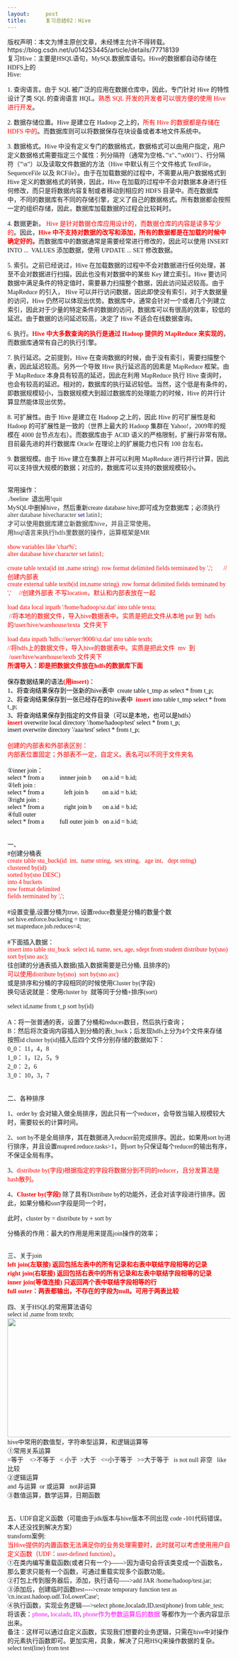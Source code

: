 ```yaml
---
layout:     post
title:      复习总结02：Hive
---
```

<div id="article_content" class="article_content clearfix csdn-tracking-statistics" data-pid="blog" data-mod="popu_307" data-dsm="post">
								<div class="article-copyright">
					版权声明：本文为博主原创文章，未经博主允许不得转载。					https://blog.csdn.net/u014253445/article/details/77718139				</div>
								            <link rel="stylesheet" href="https://csdnimg.cn/release/phoenix/template/css/ck_htmledit_views-f76675cdea.css">
						<div class="htmledit_views" id="content_views">
                
<div><span style="font-family:'Microsoft YaHei';font-size:14px;">复习Hive：主要是HSQL语句，MySQL数据库语句。Hive的数据都自动存储在HDFS上的</span></div>
<div><span style="font-family:'Microsoft YaHei';font-size:14px;">Hive:</span></div>
<div>
<p><span style="font-family:'Microsoft YaHei';font-size:14px;"><span>1.</span><span> </span><span>查询语言。由于</span><span> SQL 被广泛的应用在数据仓库中，因此，专门针对 Hive 的特性设计了类 SQL 的查询语言 HQL。</span><span style="color:rgb(255,0,0);">熟悉 SQL 开发的开发者可以很方便的使用 Hive 进行开发</span><span>。</span></span></p>
<p><span style="font-family:'Microsoft YaHei';font-size:14px;"><span>2.</span><span> </span><span>数据存储位置。</span><span>Hive 是建立在 Hadoop 之上的，</span><span style="color:rgb(255,0,0);">所有 Hive 的数据都是存储在 HDFS 中的</span><span>。而数据库则可以将数据保存在块设备或者本地文件系统中。</span></span></p>
<p><span style="font-family:'Microsoft YaHei';font-size:14px;"><span>3.</span><span> </span><span>数据格式。</span><span>Hive 中没有定义专门的数据格式，数据格式可以由用户指定，用户定义数据格式需要指定三个属性：列分隔符（通常为空格、”\t”、”\x001″）、行分隔符（”\n”）以及读取文件数据的方法（Hive 中默认有三个文件格式 TextFile，SequenceFile 以及 RCFile）。由于在加载数据的过程中，不需要从用户数据格式到
 Hive 定义的数据格式的转换，因此，Hive 在加载的过程中不会对数据本身进行任何修改，而只是将数据内容复制或者移动到相应的 HDFS 目录中。而在数据库中，不同的数据库有不同的存储引擎，定义了自己的数据格式。所有数据都会按照一定的组织存储，因此，数据库加载数据的过程会比较耗时。</span></span></p>
<p><span style="font-family:'Microsoft YaHei';font-size:14px;"><span>4.</span><span> </span><span>数据更新。</span><span style="color:rgb(255,0,0);"> Hive 是针对数据仓库应用设计的，而数据仓库的内容是<span>读多写少</span>的</span><span>。因此，</span><span style="color:rgb(255,0,0);"><strong><span>Hive
 中不支持对数据的改写和添加，所有的数据都是在加载的时候中确定好的。</span></strong></span><span>而数据库中的数据通常是需要经常进行修改的，因此可以使用 INSERT INTO ...  VALUES 添加数据，使用 UPDATE ... SET 修改数据。</span></span></p>
<p><span style="font-family:'Microsoft YaHei';font-size:14px;"><span>5.</span><span> </span><span>索引。之前已经说过，</span><span>Hive 在加载数据的过程中不会对数据进行任何处理，甚至不会对数据进行扫描，因此也没有对数据中的某些 Key 建立索引。Hive 要访问数据中满足条件的特定值时，需要暴力扫描整个数据，因此访问延迟较高。由于 MapReduce 的引入， Hive 可以并行访问数据，因此即使没有索引，对于大数据量的访问，Hive
 仍然可以体现出优势。数据库中，通常会针对一个或者几个列建立索引，因此对于少量的特定条件的数据的访问，数据库可以有很高的效率，较低的延迟。由于数据的访问延迟较高，决定了 Hive 不适合在线数据查询。</span></span></p>
<p><span style="font-family:'Microsoft YaHei';font-size:14px;"><span>6.</span><span> </span><span>执行。</span><span style="color:rgb(255,0,0);"><strong><span>Hive 中大多数查询的执行是通过 Hadoop 提供的 MapReduce 来实现的</span></strong></span><span>，</span><span>而数据库通常有自己的执行引擎。</span></span></p>
<p><span style="font-family:'Microsoft YaHei';font-size:14px;"><span>7.</span><span> </span><span>执行延迟。之前提到，</span><span>Hive 在查询数据的时候，由于没有索引，需要扫描整个表，因此延迟较高。另外一个导致 Hive 执行延迟高的因素是 MapReduce 框架。由于 MapReduce 本身具有较高的延迟，因此在利用 MapReduce 执行 Hive 查询时，也会有较高的延迟。相对的，数据库的执行延迟较低。当然，这个低是有条件的，即数据规模较小，当数据规模大到超过数据库的处理能力的时候，Hive
 的并行计算显然能体现出优势。</span></span></p>
<p><span style="font-family:'Microsoft YaHei';font-size:14px;"><span>8.</span><span> </span><span>可扩展性。由于</span><span> Hive 是建立在 Hadoop 之上的，因此 Hive 的可扩展性是和 Hadoop 的可扩展性是一致的（世界上最大的 Hadoop 集群在 Yahoo!，2009年的规模在 4000 台节点左右）。而数据库由于 ACID 语义的严格限制，扩展行非常有限。目前最先进的并行数据库
 Oracle 在理论上的扩展能力也只有 100 台左右。</span></span></p>
<p><span style="font-family:'Microsoft YaHei';font-size:14px;"><span>9.</span><span> </span><span>数据规模。由于</span><span> Hive 建立在集群上并可以利用 MapReduce 进行并行计算，因此可以支持很大规模的数据；对应的，数据库可以支持的数据规模较小。</span></span></p>
</div>
<div><span style="font-family:'Microsoft YaHei';font-size:14px;"><br></span></div>
<div><span style="font-family:'Microsoft YaHei';font-size:14px;">常用操作：</span></div>
<div><span style="font-family:'Microsoft YaHei';font-size:14px;">./beeline  退出用!quit</span></div>
<div><span style="font-family:'Microsoft YaHei';font-size:14px;">MySQL中删掉hive，然后重新create database hive;即可成为空数据库；必须执行<span style="color:rgb(51,51,51);"><span>alter database hive</span></span><span style="color:rgb(51,51,51);"><span>character</span></span><span style="color:rgb(51,51,51);"><span> </span></span><span style="color:rgb(0,0,136);"><span>set</span></span><span style="color:rgb(51,51,51);"><span> latin1;</span></span></span></div>
<div><span style="font-family:'Microsoft YaHei';font-size:14px;"><span style="color:rgb(51,51,51);"><span>才可以使用数据库建立新数据库</span></span><span style="color:rgb(51,51,51);">hive，并且正常使用。</span></span></div>
<div><span style="font-family:'Microsoft YaHei';font-size:14px;"><span style="color:rgb(51,51,51);">用hsql语言来执行hdfs里数据的操作，运算框架是MR</span><br></span></div>
<div><span style="color:rgb(51,51,51);"><span><span style="font-family:'Microsoft YaHei';font-size:14px;"><br></span></span></span></div>
<div><span style="color:rgb(51,51,51);"><span><span style="font-family:'Microsoft YaHei';font-size:14px;"><span style="color:rgb(56,56,56);"><span style="color:rgb(255,0,0);">show variables like 'char%';</span></span><br></span></span></span></div>
<div><span style="font-family:'Microsoft YaHei';font-size:14px;"><span style="color:rgb(51,51,51);"><span><span><span style="color:rgb(255,0,0);">alter database hive</span><span style="color:rgb(255,0,0);"> </span></span></span></span><span style="color:rgb(255,0,0);">character</span><span><span style="color:rgb(255,0,0);"> </span></span><span style="color:rgb(0,0,136);"><span style="color:rgb(255,0,0);">set</span></span><span><span style="color:rgb(255,0,0);"> </span></span><span style="color:rgb(255,0,0);">latin1;</span><br></span></div>
<div><span style="color:rgb(51,51,51);"><span><span style="color:rgb(255,0,0);"><span style="font-family:'Microsoft YaHei';font-size:14px;"><br></span></span></span></span></div>
<div><span style="font-family:'Microsoft YaHei';font-size:14px;"><span style="color:rgb(51,51,51);"><span><span style="color:rgb(255,0,0);">create table texta(id int ,name string)  </span></span></span><span style="color:rgb(255,0,0);">row format delimited fields
 terminated by ',';       //创建内部表</span></span></div>
<div><span style="font-family:'Microsoft YaHei';font-size:14px;"><span style="color:rgb(255,0,0);">create external table textb(id int,name string)  </span><span style="color:rgb(255,0,0);">row format delimited fields terminated by ','     //创建外部表 不写location，默认和内部表放在一起</span></span></div>
<div><span style="color:rgb(255,0,0);"><span style="font-family:'Microsoft YaHei';font-size:14px;"><br></span></span></div>
<div><span style="color:rgb(51,51,51);"><span><span style="color:rgb(255,0,0);"><span style="font-family:'Microsoft YaHei';font-size:14px;">load data local inpath '/home/hadoop/sz.dat' into table texta;    </span></span></span></span></div>
<div><span style="color:rgb(51,51,51);"><span><span style="color:rgb(255,0,0);"><span style="font-family:'Microsoft YaHei';font-size:14px;"> //将本地的数据文件，导入hive数据表中。实质是把此文件从本地 put 到  hdfs的/user/hive/warehouse/texta  文件夹下<br></span></span></span></span></div>
<div><span style="color:rgb(51,51,51);"><span><span style="color:rgb(255,0,0);"><span style="font-family:'Microsoft YaHei';font-size:14px;"><br></span></span></span></span></div>
<div><span style="color:rgb(51,51,51);"><span><span style="color:rgb(255,0,0);"><span style="font-family:'Microsoft YaHei';font-size:14px;">load data inpath 'hdfs://server:9000/sz.dat' into table textb;<br></span></span></span></span></div>
<div><span style="color:rgb(51,51,51);"><span><span style="color:rgb(255,0,0);"><span style="font-family:'Microsoft YaHei';font-size:14px;">//将hdfs上的数据文件，导入hive的数据表中。实质是把此文件  mv  到  /user/hive/warehouse/textb 文件夹下</span></span></span></span></div>
<div><span style="color:rgb(51,51,51);"><span><span style="color:rgb(255,0,0);"><strong><span style="font-family:'Microsoft YaHei';font-size:14px;">所谓导入：即是把数据文件放在hdfs的数据库下面</span></strong></span></span></span></div>
<div><span style="color:rgb(51,51,51);"><span><span style="color:rgb(255,0,0);"><span style="font-family:'Microsoft YaHei';font-size:14px;"><br></span></span></span></span></div>
<div><span style="color:rgb(51,51,51);"><span><span style="font-family:'Microsoft YaHei';font-size:14px;"><span style="color:rgb(255,0,0);"></span></span></span></span>
<div style="color:rgb(0,0,0);"><span style="font-family:'Microsoft YaHei';font-size:14px;">保存数据结果的语法<span style="color:rgb(255,0,0);"><strong>(用insert)</strong></span>：</span></div>
<div style="color:rgb(0,0,0);">
<div><span style="font-family:'Microsoft YaHei';font-size:14px;">1、将查询结果保存到一张新的hive表中  create table t_tmp as select * from t_p;</span></div>
<div><span style="font-family:'Microsoft YaHei';font-size:14px;">2、将查询结果保存到一张已经存在的hive表中  <span style="color:rgb(255,0,0);"><strong>insert</strong></span> into table t_tmp select * from t_p;</span></div>
<div><span style="font-family:'Microsoft YaHei';font-size:14px;">3、将查询结果保存到指定的文件目录（可以是本地，也可以是hdfs）<br></span></div>
<div><span style="font-family:'Microsoft YaHei';font-size:14px;"><span style="color:rgb(255,0,0);"><strong>insert</strong></span> overwrite local directory '/home/hadoop/test' select * from t_p;</span></div>
<div><span style="font-family:'Microsoft YaHei';font-size:14px;">insert overwrite directory '/aaa/test' select * from t_p;</span></div>
</div>
</div>
<div><span style="color:rgb(51,51,51);"><span><span style="color:rgb(255,0,0);"><span style="font-family:'Microsoft YaHei';font-size:14px;"><br></span></span></span></span></div>
<div><span style="color:rgb(51,51,51);"><span><span style="color:rgb(255,0,0);"><span style="font-family:'Microsoft YaHei';font-size:14px;">创建的内部表和外部表区别：</span></span></span></span></div>
<div><span style="color:rgb(51,51,51);"><span><span style="color:rgb(255,0,0);"><span style="font-family:'Microsoft YaHei';font-size:14px;">内部表位置固定；外部表不一定，自定义。表名可以不同于文件夹名</span></span></span></span></div>
<div><span style="color:rgb(51,51,51);"><span><span style="color:rgb(255,0,0);"><span style="font-family:'Microsoft YaHei';font-size:14px;"><br></span></span></span></span></div>
<div><span style="color:rgb(51,51,51);"><span><span style="font-family:'Microsoft YaHei';font-size:14px;"><span style="color:rgb(255,0,0);"></span></span></span></span>
<div style="color:rgb(0,0,0);"><span style="font-family:'Microsoft YaHei';font-size:14px;">①inner join：</span></div>
<div style="color:rgb(0,0,0);"><span style="font-family:'Microsoft YaHei';font-size:14px;">select * from a          innner join b       on a.id = b.id;</span></div>
<div style="color:rgb(0,0,0);"><span style="font-family:'Microsoft YaHei';font-size:14px;">②left join :</span></div>
<div style="color:rgb(0,0,0);">
<div><span style="font-family:'Microsoft YaHei';font-size:14px;">select * from a             left join b         on a.id = b.id;</span></div>
</div>
<div style="color:rgb(0,0,0);"><span style="font-family:'Microsoft YaHei';font-size:14px;">③right join :</span></div>
<div style="color:rgb(0,0,0);">
<div><span style="font-family:'Microsoft YaHei';font-size:14px;">select * from a             right join b       on a.id = b.id;</span></div>
</div>
<div style="color:rgb(0,0,0);"><span style="font-family:'Microsoft YaHei';font-size:14px;">④full outer</span></div>
<div style="color:rgb(0,0,0);">
<div><span style="font-family:'Microsoft YaHei';font-size:14px;">select * from a          full outer join b   on a.id = b.id;</span></div>
</div>
</div>
<div><span style="font-family:'Microsoft YaHei';font-size:14px;"><br></span></div>
<div><span style="color:rgb(51,51,51);"><span><span style="color:rgb(255,0,0);"><span style="font-family:'Microsoft YaHei';font-size:14px;"><br></span></span></span></span></div>
<div><span style="font-family:'Microsoft YaHei';font-size:14px;">一、</span></div>
<div><span style="font-family:'Microsoft YaHei';font-size:14px;">#创建分桶表<br></span></div>
<div><span style="font-family:'Microsoft YaHei';font-size:14px;"><span style="color:rgb(255,0,0);">create table stu_buck(id  int,  name string,  sex string,   age int,   dept string)</span><br></span></div>
<div><span style="font-family:'Microsoft YaHei';font-size:14px;"><span style="color:rgb(255,0,0);">clustered by(id) </span><br></span></div>
<div><span style="font-family:'Microsoft YaHei';font-size:14px;"><span style="color:rgb(255,0,0);">sorted by(sno DESC)</span><br></span></div>
<div><span style="font-family:'Microsoft YaHei';font-size:14px;"><span style="color:rgb(255,0,0);">into 4 buckets</span><br></span></div>
<div><span style="font-family:'Microsoft YaHei';font-size:14px;"><span style="color:rgb(255,0,0);">row format delimited</span><br></span></div>
<div><span style="font-family:'Microsoft YaHei';font-size:14px;"><span style="color:rgb(255,0,0);">fields terminated by ',';</span><br></span></div>
<div><span style="font-family:'Microsoft YaHei';font-size:14px;"><br></span></div>
<div><span style="font-family:'Microsoft YaHei';font-size:14px;">#设置变量,设置分桶为true, 设置reduce数量是分桶的数量个数<br></span></div>
<div><span style="font-family:'Microsoft YaHei';font-size:14px;">set hive.enforce.bucketing = true;<br></span></div>
<div><span style="font-family:'Microsoft YaHei';font-size:14px;">set mapreduce.job.reduces=4;<br></span></div>
<div><span style="font-family:'Microsoft YaHei';font-size:14px;"><br></span></div>
<div><span style="font-family:'Microsoft YaHei';font-size:14px;">#下面插入数据<span style="color:inherit;">：</span><br></span></div>
<div><span style="font-family:'Microsoft YaHei';font-size:14px;"><span style="color:rgb(255,0,0);">insert into table stu_buck  </span><span style="color:inherit;"><span style="color:rgb(255,0,0);">select id, name, sex, age, sdept from student distribute by(sno)
 sort by(sno asc);</span></span><br></span></div>
<div><span style="font-family:'Microsoft YaHei';font-size:14px;">往创建的分通表插入数据(插入数据需要是已分桶, 且排序的) </span></div>
<div><span style="color:inherit;"><span style="color:rgb(255,0,0);"><span style="font-family:'Microsoft YaHei';font-size:14px;">可以使用distribute by(sno)  sort by(sno asc)  </span></span></span></div>
<div><span style="color:inherit;"><span style="font-family:'Microsoft YaHei';font-size:14px;">或是排序和分桶的字段相同的时候使用Cluster by(字段)  </span></span></div>
<div><span style="color:inherit;"><span style="font-family:'Microsoft YaHei';font-size:14px;">换句话说就是：使用cluster by  就等同于分桶+排序(sort)</span></span></div>
<div><span style="color:inherit;"><span style="font-family:'Microsoft YaHei';font-size:14px;"><br></span></span></div>
<div><span style="font-family:'Microsoft YaHei';font-size:14px;"><span style="color:inherit;">select id,name from t_p sort by(id)</span><br></span></div>
<div><span style="font-family:'Microsoft YaHei';font-size:14px;"><br></span></div>
<div><span style="font-family:'Microsoft YaHei';font-size:14px;">A：将一张普通的表，设置了分桶和reduces数目，然后执行查询；</span></div>
<div><span style="font-family:'Microsoft YaHei';font-size:14px;">B：然后将次查询内容插入到分桶的表t_buck；后发现hdfs上分为4个文件来存储    </span></div>
<div><span style="font-family:'Microsoft YaHei';font-size:14px;">按照id cluster by(id)插入后四个文件分别存储的数据如下：</span></div>
<div><span style="font-family:'Microsoft YaHei';font-size:14px;">0_0： 11，4，8     </span></div>
<div><span style="font-family:'Microsoft YaHei';font-size:14px;">1_0： 1，12，5，9   </span></div>
<div><span style="font-family:'Microsoft YaHei';font-size:14px;">2_0： 2，6   </span></div>
<div><span style="font-family:'Microsoft YaHei';font-size:14px;">3_0： 10，3，7</span></div>
<div><span style="font-family:'Microsoft YaHei';font-size:14px;"><br></span></div>
<div><span style="font-family:'Microsoft YaHei';font-size:14px;"><br></span></div>
<div><span style="font-family:'Microsoft YaHei';font-size:14px;">二、各种排序</span></div>
<div>
<p><span style="font-family:'Microsoft YaHei';font-size:14px;"><span>1</span><span>、</span><span>order by </span><span>会对输入做全局排序，因此只有一个</span><span>reducer</span><span>，会导致当输入规模较大时，需要较长的计算时间。</span></span></p>
<p><span style="font-family:'Microsoft YaHei';font-size:14px;"><span>2</span><span>、</span><span>sort by</span><span>不是全局排序，其在数据进入</span><span>reducer</span><span>前完成排序。因此，如果用</span><span>sort by</span><span>进行排序，并且设置</span><span>mapred.reduce.tasks&gt;1</span><span>，则</span><span>sort
 by</span><span>只保证每个</span><span>reducer</span><span>的输出有序，不保证全局有序。</span></span></p>
<p><span style="font-family:'Microsoft YaHei';font-size:14px;"><span>3</span><span>、</span><span style="color:rgb(255,0,0);">distribute by</span><span style="color:rgb(255,0,0);">(</span><span style="color:rgb(255,0,0);">字段</span><span style="color:rgb(255,0,0);">)</span><span style="color:rgb(255,0,0);">根据指定的</span><span style="color:rgb(255,0,0);">字段</span><span style="color:rgb(255,0,0);">将数据分到</span><span style="color:rgb(255,0,0);">不同的</span><span style="color:rgb(255,0,0);">reducer</span><span style="color:rgb(255,0,0);">，且分发算法是</span><span style="color:rgb(255,0,0);">hash</span><span style="color:rgb(255,0,0);">散列</span><span style="color:rgb(255,0,0);">。</span></span></p>
<p><span style="font-family:'Microsoft YaHei';font-size:14px;"><span>4</span><span>、</span><span style="color:rgb(255,0,0);"><strong>Cluster by</strong></span><strong><span style="color:rgb(255,0,0);">(</span><span style="color:rgb(255,0,0);">字段</span><span style="color:rgb(255,0,0);">)</span></strong><span style="color:rgb(255,0,0);"><strong> </strong></span><span>除了具有</span><span>Distribute
 by</span><span>的功能外，还会对该字段进行排序。</span><span style="color:inherit;"><span>因此，</span></span><span style="color:inherit;"><span>如果分桶和</span></span><span style="color:inherit;"><span>sort</span><span>字段是同一个时，</span></span></span></p>
<p><span style="font-family:'Microsoft YaHei';font-size:14px;"><span style="color:inherit;"><span>此时，</span></span><span style="color:inherit;"><span>cluster by = distribute by + sort by</span></span></span></p>
<p><span style="font-family:'Microsoft YaHei';font-size:14px;"><span>分桶表的作用：最大的作用是用来提高</span><span>join</span><span>操作的效率；</span></span></p>
<span style="font-family:'Microsoft YaHei';font-size:14px;"><br></span></div>
<div><span style="font-family:'Microsoft YaHei';font-size:14px;">三、关于join</span></div>
<div>
<div><strong><span style="font-family:'Microsoft YaHei';font-size:14px;"><span style="color:rgb(75,75,75);"><span style="color:rgb(255,0,0);">left join(左联接) 返回包括左表中的所有记录和右表中联结字段相等的记录 </span></span><br style="color:rgb(75,75,75);"><span style="color:rgb(75,75,75);"><span style="color:rgb(255,0,0);">right join(右联接) 返回包括右表中的所有记录和左表中联结字段相等的记录</span></span><br style="color:rgb(75,75,75);"><span style="color:rgb(75,75,75);"><span style="color:rgb(255,0,0);">inner join(等值连接) 只返回两个表中联结字段相等的行</span></span></span></strong></div>
<div><span style="color:rgb(75,75,75);"><span style="color:rgb(255,0,0);"><strong><span><span style="font-family:'Microsoft YaHei';font-size:14px;">full outer：两表都输出，不存在的字段为null。可用于两表比较</span></span></strong></span></span></div>
</div>
<div><span style="font-family:'Microsoft YaHei';font-size:14px;"><br></span></div>
<div><span style="font-family:'Microsoft YaHei';font-size:14px;">四、关于HSQL的常用算法语句</span></div>
<div><span style="font-family:'Microsoft YaHei';font-size:14px;">select id ,name from textb;</span></div>
<div><span style="font-family:'Microsoft YaHei';font-size:14px;"><img width="858" height="268" src="https://note.wiz.cn/wiz-resource/ac7d9dc4-5f9b-47ff-9799-766fc14154e0/5b85d094-a0f8-4c64-93d4-0f723bf114b0/index_files/328844671.png" alt=""></span>
<div><span style="font-family:'Microsoft YaHei';font-size:14px;">hive中常用的数值型，字符串型运算，和逻辑运算等</span></div>
<div><span style="font-family:'Microsoft YaHei';font-size:14px;">①常用关系运算</span></div>
</div>
<div><span style="font-family:'Microsoft YaHei';font-size:14px;">=等于    &lt;&gt;不等于   &lt; 小于  &gt;大于   &lt;=小于等于   &gt;=大于等于   is not null 非空   like比较</span></div>
<div><span style="font-family:'Microsoft YaHei';font-size:14px;">②逻辑运算  </span></div>
<div><span style="font-family:'Microsoft YaHei';font-size:14px;">and 与运算  or 或运算   not非运算</span></div>
<div><span style="font-family:'Microsoft YaHei';font-size:14px;">③数值运算，数学运算，日期函数</span></div>
<div><span style="font-family:'Microsoft YaHei';font-size:14px;"><br></span></div>
<div><span style="font-family:'Microsoft YaHei';font-size:14px;"><br></span></div>
<div><span style="font-family:'Microsoft YaHei';font-size:14px;">五、UDF自定义函数（可能由于jdk版本与hive版本不同出现 code -101代码错误。本人还没找到解决方案）</span></div>
<div><span style="font-family:'Microsoft YaHei';font-size:14px;">transform案例:</span></div>
<div>
<div><span style="font-family:'Microsoft YaHei';font-size:14px;"><span style="color:rgb(255,0,0);">当</span><span style="color:rgb(255,0,0);">Hive</span><span style="color:rgb(255,0,0);">提供的内置函数无法满足你的业务处理需要时，此时就可以考虑使用用户自定义函数（</span><span style="color:rgb(255,0,0);">UDF</span><span style="color:rgb(255,0,0);">：</span><span style="color:rgb(255,0,0);">user-defined
 function</span><span style="color:rgb(255,0,0);">）。</span></span></div>
<div><span style="font-family:'Microsoft YaHei';font-size:14px;">①在类内编写重载函数(或者只有一个)------&gt;因为语句会将该类变成一个函数名，那么要求只能有一个函数，可通过重载实现多个函数功能。</span></div>
<div><span style="font-family:'Microsoft YaHei';font-size:14px;">②打包上传到服务器后，添加，执行语句-----&gt;add JAR /home/hadoop/test.jar;</span></div>
<div><span style="font-family:'Microsoft YaHei';font-size:14px;">③添加后，创建临时函数test----&gt;create temporary function test as 'cn.incast.hadoop.udf.ToLowerCase';</span></div>
<div><span style="font-family:'Microsoft YaHei';font-size:14px;">④执行函数，实现业务逻辑----&gt;select phone,localadr,ID,test(phone) from table_test; 将该表：<span style="color:rgb(255,0,255);">phone</span>, <span style="color:rgb(255,0,255);">localadr</span>, <span style="color:rgb(255,0,255);">ID</span>, <span style="color:rgb(255,0,255);">phone作为参数运算后的数据</span> 等都作为一个表内容显示出来。</span></div>
<div><span style="font-family:'Microsoft YaHei';font-size:14px;">备注：这样可以通过自定义函数，实现我们想要的业务逻辑，只需在hive中对操作的元素执行函数即可。更加实用，具象，解决了只用HSQ来操作数据的复杂。</span></div>
<span style="font-family:'Microsoft YaHei';font-size:14px;">select test(line) from test<br></span><br></div>
            </div>
                </div>
